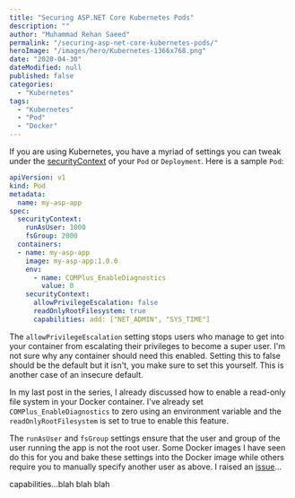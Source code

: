 ```yaml
---
title: "Securing ASP.NET Core Kubernetes Pods"
description: ""
author: "Muhammad Rehan Saeed"
permalink: "/securing-asp-net-core-kubernetes-pods/"
heroImage: "/images/hero/Kubernetes-1366x768.png"
date: "2020-04-30"
dateModified: null
published: false
categories:
  - "Kubernetes"
tags:
  - "Kubernetes"
  - "Pod"
  - "Docker"
---
```

If you are using Kubernetes, you have a myriad of settings you can tweak under the [securityContext](https://kubernetes.io/docs/tasks/configure-pod-container/security-context/) of your `Pod` or `Deployment`. Here is a sample `Pod`:

```yaml
apiVersion: v1
kind: Pod
metadata:
  name: my-asp-app
spec:
  securityContext:
    runAsUser: 1000
    fsGroup: 2000
  containers:
  - name: my-asp-app
    image: my-asp-app:1.0.0
    env:
      - name: COMPlus_EnableDiagnostics
        value: 0
    securityContext:
      allowPrivilegeEscalation: false
      readOnlyRootFilesystem: true
      capabilities: add: ["NET_ADMIN", "SYS_TIME"]
```

The `allowPrivilegeEscalation` setting stops users who manage to get into your container from escalating their privileges to become a super user. I'm not sure why any container should need this enabled. Setting this to false should be the default but it isn't, you make sure to set this yourself. This is another case of an insecure default.

In my last post in the series, I already discussed how to enable a read-only file system in your Docker container. I've already set `COMPlus_EnableDiagnostics` to zero using an environment variable and the `readOnlyRootFilesystem` is set to true to enable this feature.

The `runAsUser` and `fsGroup` settings ensure that the user and group of the user running the app is not the root user. Some Docker images I have seen do this for you and bake these settings into the Docker image while others require you to manually specify another user as above. I raised an [issue](https://github.com/dotnet/dotnet-docker/issues/940)...

capabilities...blah blah blah
